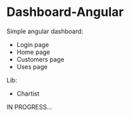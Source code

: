 # Dashboard-Angular

Simple angular dashboard:
- Login page
- Home page
- Customers page
- Uses page

Lib:
- Chartist

IN PROGRESS...
